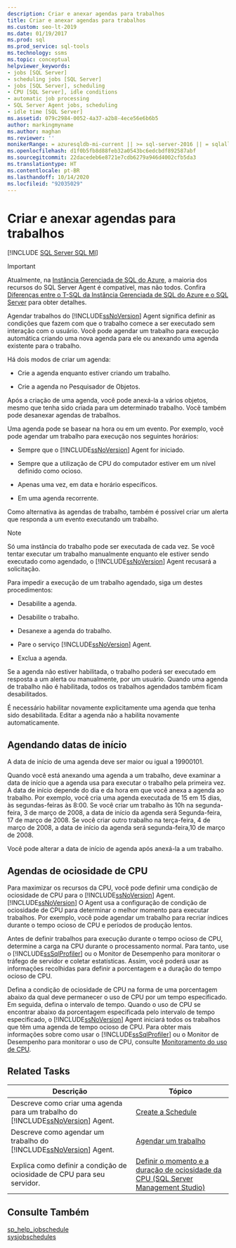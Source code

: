 ```yaml
---
description: Criar e anexar agendas para trabalhos
title: Criar e anexar agendas para trabalhos
ms.custom: seo-lt-2019
ms.date: 01/19/2017
ms.prod: sql
ms.prod_service: sql-tools
ms.technology: ssms
ms.topic: conceptual
helpviewer_keywords:
- jobs [SQL Server]
- scheduling jobs [SQL Server]
- jobs [SQL Server], scheduling
- CPU [SQL Server], idle conditions
- automatic job processing
- SQL Server Agent jobs, scheduling
- idle time [SQL Server]
ms.assetid: 079c2984-0052-4a37-a2b8-4ece56e6b6b5
author: markingmyname
ms.author: maghan
ms.reviewer: ''
monikerRange: = azuresqldb-mi-current || >= sql-server-2016 || = sqlallproducts-allversions
ms.openlocfilehash: d1f0b5fb8d88feb32a0543bc6edcbdf892587abf
ms.sourcegitcommit: 22dacedeb6e8721e7cdb6279a946d4002cfb5da3
ms.translationtype: HT
ms.contentlocale: pt-BR
ms.lasthandoff: 10/14/2020
ms.locfileid: "92035029"
---
```

# <a name="create-and-attach-schedules-to-jobs"></a>Criar e anexar agendas para trabalhos
[!INCLUDE [SQL Server SQL MI](../../includes/applies-to-version/sql-asdbmi.md)]

> [!IMPORTANT]  
> Atualmente, na [Instância Gerenciada de SQL do Azure](/azure/sql-database/sql-database-managed-instance), a maioria dos recursos do SQL Server Agent é compatível, mas não todos. Confira [Diferenças entre o T-SQL da Instância Gerenciada de SQL do Azure e o SQL Server](/azure/sql-database/sql-database-managed-instance-transact-sql-information#sql-server-agent) para obter detalhes.

Agendar trabalhos do [!INCLUDE[ssNoVersion](../../includes/ssnoversion-md.md)] Agent significa definir as condições que fazem com que o trabalho comece a ser executado sem interação com o usuário. Você pode agendar um trabalho para execução automática criando uma nova agenda para ele ou anexando uma agenda existente para o trabalho.  
  
Há dois modos de criar um agenda:  
  
-   Crie a agenda enquanto estiver criando um trabalho.  
  
-   Crie a agenda no Pesquisador de Objetos.  
  
Após a criação de uma agenda, você pode anexá-la a vários objetos, mesmo que tenha sido criada para um determinado trabalho. Você também pode desanexar agendas de trabalhos.  
  
Uma agenda pode se basear na hora ou em um evento. Por exemplo, você pode agendar um trabalho para execução nos seguintes horários:  
  
-   Sempre que o [!INCLUDE[ssNoVersion](../../includes/ssnoversion-md.md)] Agent for iniciado.  
  
-   Sempre que a utilização de CPU do computador estiver em um nível definido como ocioso.  
  
-   Apenas uma vez, em data e horário específicos.  
  
-   Em uma agenda recorrente.  
  
Como alternativa às agendas de trabalho, também é possível criar um alerta que responda a um evento executando um trabalho.  
  
> [!NOTE]  
> Só uma instância do trabalho pode ser executada de cada vez. Se você tentar executar um trabalho manualmente enquanto ele estiver sendo executado como agendado, o [!INCLUDE[ssNoVersion](../../includes/ssnoversion-md.md)] Agent recusará a solicitação.  
  
Para impedir a execução de um trabalho agendado, siga um destes procedimentos:  
  
-   Desabilite a agenda.  
  
-   Desabilite o trabalho.  
  
-   Desanexe a agenda do trabalho.  
  
-   Pare o serviço [!INCLUDE[ssNoVersion](../../includes/ssnoversion-md.md)] Agent.  
  
-   Exclua a agenda.  
  
Se a agenda não estiver habilitada, o trabalho poderá ser executado em resposta a um alerta ou manualmente, por um usuário. Quando uma agenda de trabalho não é habilitada, todos os trabalhos agendados também ficam desabilitados.  
  
É necessário habilitar novamente explicitamente uma agenda que tenha sido desabilitada. Editar a agenda não a habilita novamente automaticamente.  
  
## <a name="scheduling-start-dates"></a>Agendando datas de início  
A data de início de uma agenda deve ser maior ou igual a 19900101.  
  
Quando você está anexando uma agenda a um trabalho, deve examinar a data de início que a agenda usa para executar o trabalho pela primeira vez. A data de início depende do dia e da hora em que você anexa a agenda ao trabalho. Por exemplo, você cria uma agenda executada de 15 em 15 dias, às segundas-feiras às 8:00. Se você criar um trabalho às 10h na segunda-feira, 3 de março de 2008, a data de início da agenda será Segunda-feira, 17 de março de 2008. Se você criar outro trabalho na terça-feira, 4 de março de 2008, a data de início da agenda será segunda-feira,10 de março de 2008.  
  
Você pode alterar a data de início de agenda após anexá-la a um trabalho.  
  
## <a name="cpu-idle-schedules"></a>Agendas de ociosidade de CPU  
Para maximizar os recursos da CPU, você pode definir uma condição de ociosidade de CPU para o [!INCLUDE[ssNoVersion](../../includes/ssnoversion-md.md)] Agent. [!INCLUDE[ssNoVersion](../../includes/ssnoversion-md.md)] O Agent usa a configuração de condição de ociosidade de CPU para determinar o melhor momento para executar trabalhos. Por exemplo, você pode agendar um trabalho para recriar índices durante o tempo ocioso de CPU e períodos de produção lentos.  
  
Antes de definir trabalhos para execução durante o tempo ocioso de CPU, determine a carga na CPU durante o processamento normal. Para tanto, use o [!INCLUDE[ssSqlProfiler](../../includes/sssqlprofiler-md.md)] ou o Monitor de Desempenho para monitorar o tráfego de servidor e coletar estatísticas. Assim, você poderá usar as informações recolhidas para definir a porcentagem e a duração do tempo ocioso de CPU.  
  
Defina a condição de ociosidade de CPU na forma de uma porcentagem abaixo da qual deve permanecer o uso de CPU por um tempo especificado. Em seguida, defina o intervalo de tempo. Quando o uso de CPU se encontrar abaixo da porcentagem especificada pelo intervalo de tempo especificado, o [!INCLUDE[ssNoVersion](../../includes/ssnoversion-md.md)] Agent iniciará todos os trabalhos que têm uma agenda de tempo ocioso de CPU. Para obter mais informações sobre como usar o [!INCLUDE[ssSqlProfiler](../../includes/sssqlprofiler-md.md)] ou o Monitor de Desempenho para monitorar o uso de CPU, consulte [Monitoramento do uso de CPU](../../relational-databases/performance-monitor/monitor-cpu-usage.md).  
  
## <a name="related-tasks"></a>Related Tasks  
  
|Descrição|Tópico|  
|-|-|  
|Descreve como criar uma agenda para um trabalho do [!INCLUDE[ssNoVersion](../../includes/ssnoversion-md.md)] Agent.|[Create a Schedule](../../ssms/agent/create-a-schedule.md)|  
|Descreve como agendar um trabalho do [!INCLUDE[ssNoVersion](../../includes/ssnoversion-md.md)] Agent.|[Agendar um trabalho](../../ssms/agent/schedule-a-job.md)|  
|Explica como definir a condição de ociosidade de CPU para seu servidor.|[Definir o momento e a duração de ociosidade da CPU &#40;SQL Server Management Studio&#41;](../../ssms/agent/set-cpu-idle-time-and-duration-sql-server-management-studio.md)|  
  
## <a name="see-also"></a>Consulte Também  
[sp_help_jobschedule](../../relational-databases/system-stored-procedures/sp-help-jobschedule-transact-sql.md)  
[sysjobschedules](../../relational-databases/system-tables/dbo-sysjobschedules-transact-sql.md)  
